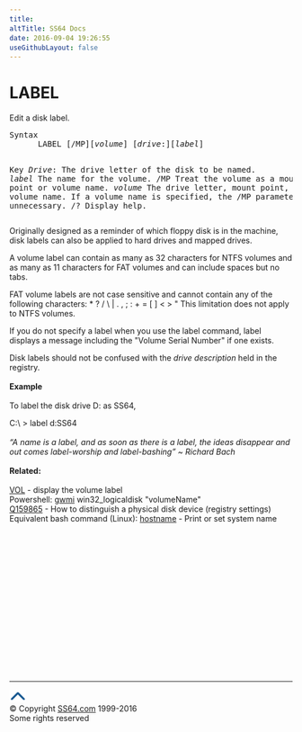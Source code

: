 ```yaml
---
title:
altTitle: SS64 Docs
date: 2016-09-04 19:26:55
useGithubLayout: false
---
```

<!-- #BeginLibraryItem "/Library/head_nt.lbi" --><!-- #EndLibraryItem --><h1>LABEL</h1> 
<p>Edit a disk label.</p>
<pre>Syntax
      LABEL [/MP][<i>volume</i>] [<i>drive</i>:][<i>label</i>]

Key
   <i>Drive</i>:  The drive letter of the disk to be named.
   <i>label</i>   The name for the volume.
   /MP     Treat the volume as a mount point or volume name.
   <i>volume</i>  The drive letter, mount point, or volume name.
           If a volume name is specified, the /MP parameter is unnecessary.
   /?      Display help. </pre>
<p>Originally designed as  a reminder of which floppy disk is in the machine, disk labels can also be applied to hard drives and mapped drives.</p>
<p>A volume label can contain as many as 32 characters for NTFS volumes and as many as 11 characters for FAT volumes and can include spaces but no tabs. </p>
<p>FAT volume labels are not case sensitive and cannot contain any of the following characters:<span class="code"> * ? / \ | . , ; : + = [ ] &lt; &gt; "</span> This limitation does not apply to NTFS volumes.</p>
<p>If you do not specify a label when you use the label command, label displays a message including the "Volume Serial Number" if one exists.<br>
</p>
<p>Disk labels should not be confused with the <i>drive description</i> held in the registry.<br>
<br>
<b> Example</b><br>
<br>
To label the disk drive D: as SS64, </p>
<p><span class="code">C:\ &gt; label d:SS64</span><br>
<br>
<i class="quote">“A name is a label, and as soon as there is a label, the ideas disappear and out comes label-worship and label-bashing” ~ Richard Bach </i><br>
<br>
<b><span class="body">Related:</span></b><span class="body"><br>
<br>
<a href="vol.html">VOL</a> - display the volume label<br>
Powershell: <a href="../ps/get-wmiobject.html">gwmi</a> win32_logicaldisk "volumeName"<br>
<a href="https://support.microsoft.com/kb/159865">Q159865</a> - How to distinguish a physical disk device (registry settings) <br>
Equivalent bash command (Linux): <a href="../bash/hostname.html">hostname</a> - Print or set system name 
</span></p><!-- #BeginLibraryItem "/Library/foot_nt.lbi" --><p>
<!-- windows300 -->
<ins class="adsbygoogle" style="display:inline-block;width:300px;height:250px" data-ad-client="ca-pub-6140977852749469" data-ad-slot="7649547908"></ins>
<script>
(adsbygoogle = window.adsbygoogle || []).push({});
</script></p>
<hr>
<div id="bl" class="footer"><a href="label.html#"><img src="../images/top.png" width="30" height="22" alt="Back to the Top"></a></div>
<div id="br" class="footer, tagline">© Copyright <a href="http://ss64.com/">SS64.com</a> 1999-2016<br>
Some rights reserved</div><!-- #EndLibraryItem -->


